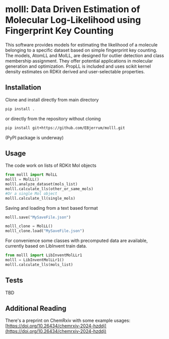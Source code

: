 # molll: Data Driven Estimation of Molecular Log-Likelihood using Fingerprint Key Counting

This software provides models for estimating the likelihood of a molecule belonging to a specific dataset based on simple fingerprint key counting. The models, AtomLL and MolLL, are designed for outlier detection and class membership assignment. They offer potential applications in molecular generation and optimization. PropLL is included and uses scikit kernel density estimates on RDKit derived and user-selectable properties.

## Installation

Clone and install directly from main directory

```bash
pip install .
```

or directly from the repository without cloning

```bash
pip install git+https://github.com/EBjerrum/molll.git
```

(PyPI package is underway)

## Usage

The code work on lists of RDKit Mol objects

```python
from molll import MolLL
molll = MolLL()
molll.analyze_dataset(mols_list)
molll.calculate_lls(other_or_same_mols)
#Or a single Mol object
molll.calculate_ll(single_mols)
```

Saving and loading from a text based format

```python
molll.save("MySaveFile.json")

molll_clone = MolLL()
molll_clone.load("MySaveFile.json")
```

For convenience some classes with precomputed data are available, currently based on LibInvent train data.

```python
from molll import LibInventMolLLr1
molll = LibInventMolLLr1()
molll.calculate_lls(mols_list)
```

## Tests

TBD

## Additional Reading

There's a preprint on ChemRxiv with some example usages: [https://doi.org/10.26434/chemrxiv-2024-hzddj](https://doi.org/10.26434/chemrxiv-2024-hzddj)
